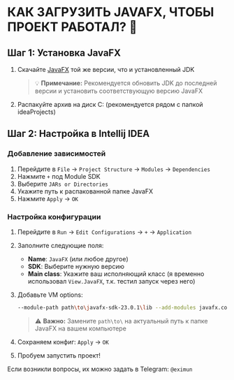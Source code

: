 # КАК ЗАГРУЗИТЬ JAVAFX, ЧТОБЫ ПРОЕКТ РАБОТАЛ? 🚀

## Шаг 1: Установка JavaFX

1. Скачайте [JavaFX](https://gluonhq.com/products/javafx/) той же версии, что и установленный JDK
   > 💡 **Примечание:** Рекомендуется обновить JDK до последней версии и установить соответствующую версию JavaFX

2. Распакуйте архив на диск C: (рекомендуется рядом с папкой ideaProjects)

## Шаг 2: Настройка в Intellij IDEA

### Добавление зависимостей
1. Перейдите в `File` → `Project Structure` → `Modules` → `Dependencies`
2. Нажмите `+` под Module SDK
3. Выберите `JARs or Directories`
4. Укажите путь к распакованной папке JavaFX
5. Нажмите `Apply` → `OK`

### Настройка конфигурации
1. Перейдите в `Run` → `Edit Configurations` → `+` → `Application`
2. Заполните следующие поля:
   - **Name**: `JavaFX` (или любое другое)
   - **SDK**: Выберите нужную версию
   - **Main class**: Укажите ваш исполняющий класс (я временно использовал `View.JavaFX`, т.к. тестил запуск через него)

3. Добавьте VM options:
   ```bash
   --module-path path\to\javafx-sdk-23.0.1\lib --add-modules javafx.controls,javafx.fxml
   ```
   > ⚠️ **Важно:** Замените `path\to\` на актуальный путь к папке JavaFX на вашем компьютере
4. Сохраняем конфиг: `Apply` -> `OK`
5. Пробуем запустить проект!

Если возникли вопросы, их можно задать в Telegram: `@eximun`
